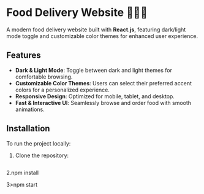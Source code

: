 # Food Delivery Website 🍔🚴‍♂️

A modern food delivery website built with **React.js**, featuring dark/light mode toggle and customizable color themes for enhanced user experience.

## Features
- **Dark & Light Mode**: Toggle between dark and light themes for comfortable browsing.
- **Customizable Color Themes**: Users can select their preferred accent colors for a personalized experience.
- **Responsive Design**: Optimized for mobile, tablet, and desktop.
- **Fast & Interactive UI**: Seamlessly browse and order food with smooth animations.

## Installation
To run the project locally:

1. Clone the repository:
   ```bash
2.npm install

3>npm start
